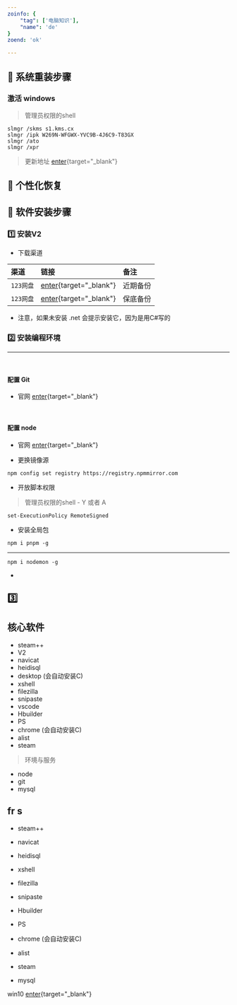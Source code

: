 ```yaml
---
zoinfo: {
    "tag": ['电脑知识'],
    "name": 'de'
}
zoend: 'ok'

---
```



## 💖 系统重装步骤

### 激活 windows

> 管理员权限的shell

```shell
slmgr /skms s1.kms.cx
slmgr /ipk W269N-WFGWX-YVC9B-4J6C9-T83GX
slmgr /ato
slmgr /xpr
```

> 更新地址 [enter](https://kms.cx/){target="_blank"}


## 💖 个性化恢复

## 💖 软件安装步骤

### 1️⃣ 安装V2

- 下载渠道

| 渠道        |     链接 |      备注     |
| :---        |    :----   |          :--- |
| `123网盘`      | [enter](https://www.123pan.com/s/RRRYjv-YbS0A.html){target="_blank"}      |  近期备份  |
| `123网盘`      | [enter](https://www.123pan.com/s/RRRYjv-KOS0A.html){target="_blank"}      |  保底备份  |

- 注意，如果未安装 .net 会提示安装它，因为是用C#写的

### 2️⃣ 安装编程环境

---

<br/>

#### 配置 Git

- 官网 [enter](https://git-scm.com/download){target="_blank"}

<br/>

#### 配置 node

- 官网 [enter](https://nodejs.org/en){target="_blank"}

- 更换镜像源

```shell
npm config set registry https://registry.npmmirror.com
```
- 开放脚本权限

> 管理员权限的shell - Y 或者 A

```shell
set-ExecutionPolicy RemoteSigned
```

- 安装全局包

```shell
npm i pnpm -g
```
---

```shell
npm i nodemon -g
```



-
## 3️⃣ 

## 核心软件

- steam++   
- V2  
- navicat  
- heidisql  
- desktop (会自动安装C)
- xshell
- filezilla
- snipaste
- vscode
- Hbuilder
- PS
- chrome (会自动安装C)
- alist
- steam

> 环境与服务

- node
- git
- mysql

## fr s

- steam++   
- navicat  
- heidisql  

- xshell
- filezilla
- snipaste


- Hbuilder
- PS
- chrome (会自动安装C)
- alist
- steam


- mysql


win10 [enter](https://www.baidu.com/s?ie=utf-8&f=8&rsv_bp=1&tn=baidu&wd=markdown%E7%94%A8%E6%88%B7%E4%BB%A3%E7%A0%81%E7%89%87%E6%AE%B5vsc&oq=markdown%25E7%2594%25A8%25E6%2588%25B7%25E4%25BB%25A3%25E7%25A0%2581%25E7%2589%2587%25E6%25AE%25B5&rsv_pq=b16e079a003b07c1&rsv_t=99f3VrX08kBu%2F1%2FpogcEbx4pS3HuKjJmDTixFzWEpoJYSb%2BXn3SG3Xb2ID8&rqlang=cn&rsv_dl=tb&rsv_enter=1&rsv_sug3=5&rsv_sug1=5&rsv_sug7=100&rsv_sug2=0&rsv_btype=t&inputT=1047&rsv_sug4=4065){target="_blank"}

